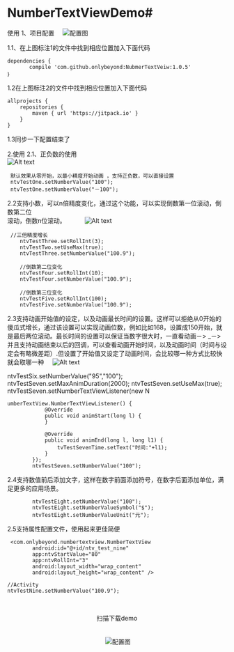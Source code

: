 # NumberTextViewDemo# 
使用
 1、项目配置
     ![配置图](http://7xpffz.com1.z0.glb.clouddn.com/图片1.png?imageView2/0/w/300)
       
       
  1.1、在上图标注1的文件中找到相应位置加入下面代码

```
dependencies {
       compile 'com.github.onlybeyond:NubmerTextVeiw:1.0.5'
｝
```
1.2在上图标注2的文件中找到相应位置加入下面代码

```
allprojects {
    repositories {
        maven { url 'https://jitpack.io' }
    }
}
```
1.3同步一下配置结束了

2.使用
     2.1、正负数的使用       
           ![Alt text](http://7xpffz.com1.z0.glb.clouddn.com/1.gif)
```
 默认效果从零开始，以最小精度开始动画 ，支持正负数，可以直接设置               
 ntvTestOne.setNumberValue("100");
 ntvTestOne.setNumberValue("－100");
```
  2.2支持小数，可以n倍精度变化，通过这个功能，可以实现倒数第一位滚动，倒数第二位   
      滚动，倒数n位滚动。
           ![Alt text](http://7xpffz.com1.z0.glb.clouddn.com/2.gif)

```
 //三倍精度增长
    ntvTestThree.setRollInt(3);
    ntvTestTwo.setUseMax(true);
    ntvTestThree.setNumberValue("100.9");

    //倒数第二位变化
    ntvTestFour.setRollInt(10);
    ntvTestFour.setNumberValue("100.9");

    //倒数第三位变化
    ntvTestFive.setRollInt(100);
    ntvTestFive.setNumberValue("100.9");
```

2.3支持动画开始值的设定，以及动画最长时间的设置。这样可以拒绝从0开始的傻瓜式增长，通过该设置可以实现动画位数，例如比如168，设置成150开始，就是最后两位滚动。最长时间的设置可以保证当数字很大时，一直看动画－> _－> 并且支持动画结束以后的回调，可以查看动画开始时间，以及动画时间（时间与设定会有略微差距）.但设置了开始值又设定了动画时间，会比较哪一种方式比较快就会取哪一种
      ![Alt text](http://7xpffz.com1.z0.glb.clouddn.com/3.gif)


 ntvTestSix.setNumberValue("95","100");
        ntvTestSeven.setMaxAnimDuration(2000);
        ntvTestSeven.setUseMax(true);
        ntvTestSeven.setNumberTextViewListener(new N

```
umberTextView.NumberTextViewListener() {
            @Override
            public void animStart(long l) {
            }

            @Override
            public void animEnd(long l, long l1) {
                tvTestSevenTime.setText("时间:"+l1);
            }
        });
        ntvTestSeven.setNumberValue("100");
```

2.4支持数值前后添加文字，这样在数字前面添加符号，在数字后面添加单位，满足更多的应用场景。
 

```
        ntvTestEight.setNumberValue("100");
        ntvTestEight.setNumberValueSymbol("$");
        ntvTestEight.setNumberValueUnit("元");
```
2.5支持属性配置文件，使用起来更佳简便
```
 <com.onlybeyond.numbertextview.NumberTextView
        android:id="@+id/ntv_test_nine"
        app:ntvStartValue="80"
        app:ntvRollInt="3"
        android:layout_width="wrap_content"
        android:layout_height="wrap_content" />

//Activity        
ntvTestNine.setNumberValue("100.9");

```
                              
                                                      <center>扫描下载demo</center></br>
                               <center> ![配置图](http://7xpffz.com1.z0.glb.clouddn.com/ic_down.jpg?imageView2/0/w/300) </center>
                               
        
        

                

